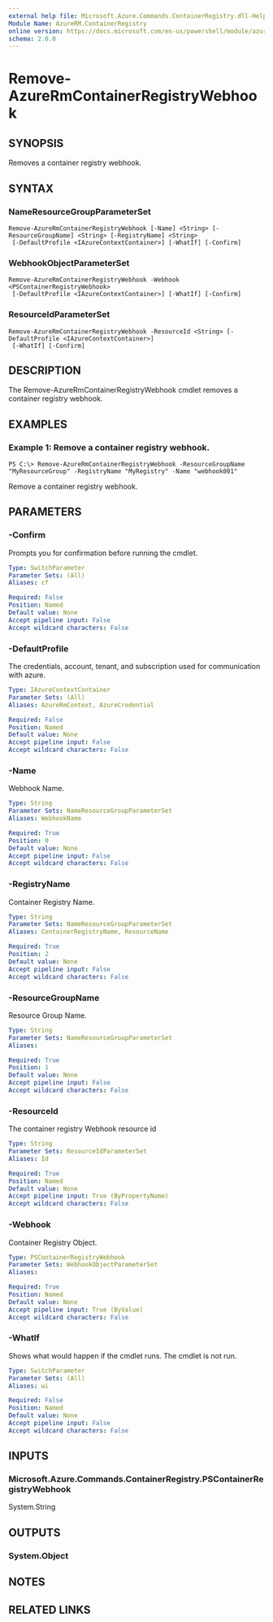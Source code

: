 ```yaml
---
external help file: Microsoft.Azure.Commands.ContainerRegistry.dll-Help.xml
Module Name: AzureRM.ContainerRegistry
online version: https://docs.microsoft.com/en-us/powershell/module/azurerm.containerregistry/remove-azurermcontainerregistry
schema: 2.0.0
---
```


# Remove-AzureRmContainerRegistryWebhook

## SYNOPSIS
Removes a container registry webhook.

## SYNTAX

### NameResourceGroupParameterSet
```
Remove-AzureRmContainerRegistryWebhook [-Name] <String> [-ResourceGroupName] <String> [-RegistryName] <String>
 [-DefaultProfile <IAzureContextContainer>] [-WhatIf] [-Confirm]
```

### WebhookObjectParameterSet
```
Remove-AzureRmContainerRegistryWebhook -Webhook <PSContainerRegistryWebhook>
 [-DefaultProfile <IAzureContextContainer>] [-WhatIf] [-Confirm]
```

### ResourceIdParameterSet
```
Remove-AzureRmContainerRegistryWebhook -ResourceId <String> [-DefaultProfile <IAzureContextContainer>]
 [-WhatIf] [-Confirm]
```

## DESCRIPTION
The Remove-AzureRmContainerRegistryWebhook cmdlet removes a container registry webhook.

## EXAMPLES

### Example 1: Remove a container registry webhook.
```
PS C:\> Remove-AzureRmContainerRegistryWebhook -ResourceGroupName "MyResourceGroup" -RegistryName "MyRegistry" -Name "webhook001"
```

Remove a container registry webhook.

## PARAMETERS

### -Confirm
Prompts you for confirmation before running the cmdlet.

```yaml
Type: SwitchParameter
Parameter Sets: (All)
Aliases: cf

Required: False
Position: Named
Default value: None
Accept pipeline input: False
Accept wildcard characters: False
```

### -DefaultProfile
The credentials, account, tenant, and subscription used for communication with azure.

```yaml
Type: IAzureContextContainer
Parameter Sets: (All)
Aliases: AzureRmContext, AzureCredential

Required: False
Position: Named
Default value: None
Accept pipeline input: False
Accept wildcard characters: False
```

### -Name
Webhook Name.

```yaml
Type: String
Parameter Sets: NameResourceGroupParameterSet
Aliases: WebhookName

Required: True
Position: 0
Default value: None
Accept pipeline input: False
Accept wildcard characters: False
```

### -RegistryName
Container Registry Name.

```yaml
Type: String
Parameter Sets: NameResourceGroupParameterSet
Aliases: ContainerRegistryName, ResourceName

Required: True
Position: 2
Default value: None
Accept pipeline input: False
Accept wildcard characters: False
```

### -ResourceGroupName
Resource Group Name.

```yaml
Type: String
Parameter Sets: NameResourceGroupParameterSet
Aliases: 

Required: True
Position: 1
Default value: None
Accept pipeline input: False
Accept wildcard characters: False
```

### -ResourceId
The container registry Webhook resource id

```yaml
Type: String
Parameter Sets: ResourceIdParameterSet
Aliases: Id

Required: True
Position: Named
Default value: None
Accept pipeline input: True (ByPropertyName)
Accept wildcard characters: False
```

### -Webhook
Container Registry Object.

```yaml
Type: PSContainerRegistryWebhook
Parameter Sets: WebhookObjectParameterSet
Aliases: 

Required: True
Position: Named
Default value: None
Accept pipeline input: True (ByValue)
Accept wildcard characters: False
```

### -WhatIf
Shows what would happen if the cmdlet runs.
The cmdlet is not run.

```yaml
Type: SwitchParameter
Parameter Sets: (All)
Aliases: wi

Required: False
Position: Named
Default value: None
Accept pipeline input: False
Accept wildcard characters: False
```

## INPUTS

### Microsoft.Azure.Commands.ContainerRegistry.PSContainerRegistryWebhook
System.String


## OUTPUTS

### System.Object

## NOTES

## RELATED LINKS

